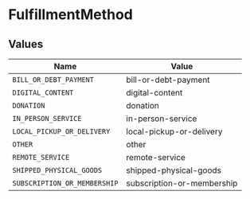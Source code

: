 # FulfillmentMethod


## Values

| Name                         | Value                        |
| ---------------------------- | ---------------------------- |
| `BILL_OR_DEBT_PAYMENT`       | bill-or-debt-payment         |
| `DIGITAL_CONTENT`            | digital-content              |
| `DONATION`                   | donation                     |
| `IN_PERSON_SERVICE`          | in-person-service            |
| `LOCAL_PICKUP_OR_DELIVERY`   | local-pickup-or-delivery     |
| `OTHER`                      | other                        |
| `REMOTE_SERVICE`             | remote-service               |
| `SHIPPED_PHYSICAL_GOODS`     | shipped-physical-goods       |
| `SUBSCRIPTION_OR_MEMBERSHIP` | subscription-or-membership   |